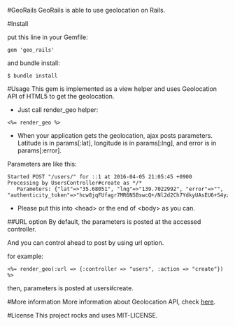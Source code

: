 #GeoRails
GeoRails is able to use geolocation on Rails.

#Install

put this line in your Gemfile:

```
gem 'geo_rails'
```

and bundle install:

```
$ bundle install
```

#Usage
This gem is implemented as a view helper and uses Geolocation API of HTML5 to get the geolocation.

* Just call render_geo helper:
```
<%= render_geo %>
```
* When your application gets the geolocation, ajax posts parameters. Latitude is in params[:lat], longitude is in params[:lng], and error is in params[:error].

Parameters are like this:
```
Started POST "/users/" for ::1 at 2016-04-05 21:05:45 +0900
Processing by UsersController#create as */*
   Parameters: {"lat"=>"35.68051", "lng"=>"139.7022992", "error"=>"", "authenticity_token"=>"hcw8jqFUfagr7MR6N5BswcQ+/Nl2d2Ch7YdkyUAsEU6+S4yzhKUEpVVwc0i+iAyfjyxgSUVh08LE3U/KE8zdcA=="}
```

* Please put this into \<head\> or the end of \<body\> as you can.


##URL option
By default, the parameters is posted at the accessed controller.

And you can control ahead to post by using url option.

for example:
```
<%= render_geo(:url => {:controller => "users", :action => "create"}) %>
```

then, parameters is posted at users#create.

#More information
More information about Geolocation API, check [here](https://developer.mozilla.org/en-US/docs/Web/API/Geolocation/getCurrentPosition).

#License
This project rocks and uses MIT-LICENSE.
